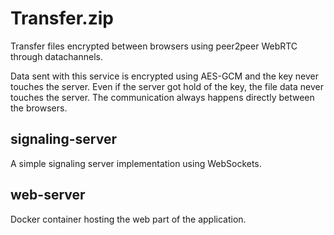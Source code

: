 # Transfer.zip
Transfer files encrypted between browsers using peer2peer WebRTC through datachannels.

Data sent with this service is encrypted using AES-GCM and the key never touches the server.
Even if the server got hold of the key, the file data never touches the server. The communication
always happens directly between the browsers.

## signaling-server
A simple signaling server implementation using WebSockets.

## web-server
Docker container hosting the web part of the application.

